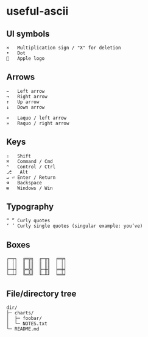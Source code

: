 # useful-ascii

## UI symbols

```
×   Multiplication sign / "X" for deletion
•   Dot
   Apple logo
```

## Arrows

```
←   Left arrow
→   Right arrow
↑   Up arrow
↓   Down arrow

«   Laquo / left arrow
»   Raquo / right arrow
```

## Keys

```
⇧   Shift
⌘   Command / Cmd
⌃   Control / Ctrl
⎇   Alt
↵ ⏎ Enter / Return
⌫   Backspace
⊞   Windows / Win
```

## Typography

```
“ ” Curly quotes
‘ ’ Curly single quotes (singular example: you’ve)
```

## Boxes

```
┌─┬┐  ╔═╦╗  ╓─╥╖  ╒═╤╕
│ ││  ║ ║║  ║ ║║  │ ││
├─┼┤  ╠═╬╣  ╟─╫╢  ╞═╪╡
└─┴┘  ╚═╩╝  ╙─╨╜  ╘═╧╛
```

## File/directory tree

```
dir/
├─ charts/
│  ├─ foobar/
│  └─ NOTES.txt
└─ README.md
```
